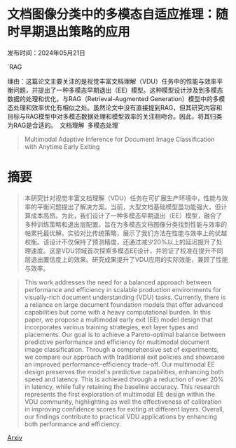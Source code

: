 # 文档图像分类中的多模态自适应推理：随时早期退出策略的应用

发布时间：2024年05月21日

`RAG

理由：这篇论文主要关注的是视觉丰富文档理解（VDU）任务中的性能与效率平衡问题，并提出了一种多模态早期退出（EE）模型。这种模型设计涉及到多模态数据的处理和优化，与RAG（Retrieval-Augmented Generation）模型中的多模态处理和效率优化有相似之处。虽然论文中没有直接提到RAG，但其研究内容和目标与RAG模型中对多模态数据处理和模型效率的关注相吻合。因此，将其归类为RAG是合适的。` `文档理解` `多模态处理`

> Multimodal Adaptive Inference for Document Image Classification with Anytime Early Exiting

# 摘要

> 本研究针对视觉丰富文档理解（VDU）任务在可扩展生产环境中，性能与效率的平衡问题提出了解决方案。当前，大型文档基础模型虽功能强大，但计算成本高昂。为此，我们设计了一种多模态早期退出（EE）模型，融合了多种训练策略和退出层配置。旨在为多模态文档图像分类找到性能与效率的帕累托最优解。实验对比传统策略，展示了我们方法在性能与效率上的优越权衡。该设计不仅保持了预测精度，还通过减少20%以上的延迟提升了处理速度。这是VDU领域首次探索多模态EE设计，并验证了校准在提升不同层退出置信度上的效果。研究成果提升了VDU应用的实际效能，兼顾了性能与效率。

> This work addresses the need for a balanced approach between performance and efficiency in scalable production environments for visually-rich document understanding (VDU) tasks. Currently, there is a reliance on large document foundation models that offer advanced capabilities but come with a heavy computational burden. In this paper, we propose a multimodal early exit (EE) model design that incorporates various training strategies, exit layer types and placements. Our goal is to achieve a Pareto-optimal balance between predictive performance and efficiency for multimodal document image classification. Through a comprehensive set of experiments, we compare our approach with traditional exit policies and showcase an improved performance-efficiency trade-off. Our multimodal EE design preserves the model's predictive capabilities, enhancing both speed and latency. This is achieved through a reduction of over 20% in latency, while fully retaining the baseline accuracy. This research represents the first exploration of multimodal EE design within the VDU community, highlighting as well the effectiveness of calibration in improving confidence scores for exiting at different layers. Overall, our findings contribute to practical VDU applications by enhancing both performance and efficiency.

[Arxiv](https://arxiv.org/abs/2405.12705)
